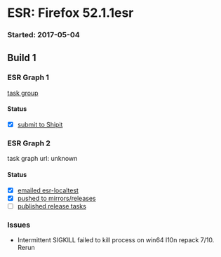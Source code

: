 # ESR: Firefox 52.1.1esr

### Started: 2017-05-04

## Build 1

### ESR Graph 1
[task group](https://tools.taskcluster.net/push-inspector/#/3OyHWi83TrKVlfMq4jm-Yw)

#### Status
- [x] [submit to Shipit](https://wiki.mozilla.org/Release:Release_Automation_on_Mercurial:Starting_a_Release#Submit_to_Ship_It)

### ESR Graph 2
task graph url: unknown

#### Status
- [x] [emailed esr-localtest](../how-tos/relpro.md#1-email-drivers-re-release-live-on-test-channel)
- [x] [pushed to mirrors/releases](../how-tos/relpro.md#2-push-to-releases-dir-mirrors)
- [ ] [published release tasks](../how-tos/relpro.md#3-publish-release)

### Issues
- Intermittent SIGKILL failed to kill process on win64 l10n repack 7/10. Rerun


